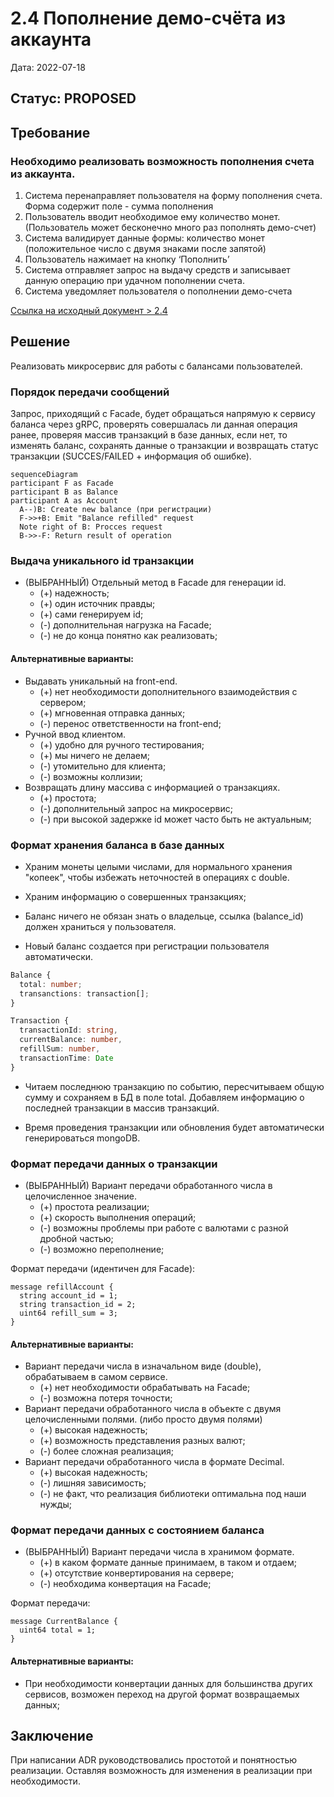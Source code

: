 # 2.4 Пополнение демо-счёта из аккаунта

Дата: 2022-07-18

## Статус: PROPOSED

## Требование

### Необходимо реализовать возможность пополнения счета из аккаунта.
1. Система перенаправляет пользователя на форму пополнения счета. Форма содержит поле - сумма пополнения
2. Пользователь вводит необходимое ему количество монет. (Пользователь может бесконечно много раз пополнять демо-счет)
3. Система валидирует данные формы: количество монет (положительное число с двумя знаками после запятой)
4. Пользователь нажимает на кнопку ‘Пополнить’
5. Система отправляет запрос на выдачу средств и записывает данную операцию при удачном пополнении счета.
6. Система уведомляет пользователя о пополнении демо-счета

[Ссылка на исходный документ > 2.4](https://docs.google.com/document/d/1HwW4-Q8kIadQPA3vRosXDwSpWbfjIRJMwdgL5OhvnXY/edit#bookmark=id.j5hh0iuxkkrt)

## Решение

Реализовать микросервис для работы с балансами пользователей.

### Порядок передачи сообщений

Запрос, приходящий с Facade, будет обращаться напрямую к сервису баланса через gRPC, проверять совершалась ли данная операция ранее, проверяя массив транзакций в базе данных, если нет, то изменять баланс, сохранять данные о транзакции и возвращать статус транзакции (SUCCES/FAILED + информация об ошибке).
```mermaid
sequenceDiagram
participant F as Facade
participant B as Balance
participant A as Account
  A--)B: Create new balance (при регистрации)
  F->>+B: Emit "Balance refilled" request
  Note right of B: Procces request
  B->>-F: Return result of operation
```

### Выдача уникального id транзакции
- (ВЫБРАННЫЙ) Отдельный метод в Facade для генерации id.
  + (+) надежность;
  + (+) один источник правды;
  + (+) сами генерируем id;
  + (-) дополнительная нагрузка на Facade;
  + (-) не до конца понятно как реализовать;

#### Альтернативные варианты:
- Выдавать уникальный на front-end.
  + (+) нет необходимости дополнительного взаимодействия с сервером;
  + (+) мгновенная отправка данных;
  + (-) перенос ответственности на front-end;
- Ручной ввод клиентом.
  + (+) удобно для ручного тестирования;
  + (+) мы ничего не делаем;
  + (-) утомительно для клиента;
  + (-) возможны коллизии;
- Возвращать длину массива с информацией о транзакциях.
  + (+) простота;
  + (-) дополнительный запрос на микросервис;
  + (-) при высокой задержке id может часто быть не актуальным;

### Формат хранения баланса в базе данных

- Храним монеты целыми числами, для нормального хранения "копеек", чтобы избежать неточностей в операциях с double.

- Храним информацию о совершенных транзакциях;

- Баланс ничего не обязан знать о владельце, ссылка (balance_id) должен храниться у пользователя.

- Новый баланс создается при регистрации пользователя автоматически.

```ts
Balance {
  total: number;
  transanctions: transaction[];
}
```

```ts
Transaction {
  transactionId: string,
  currentBalance: number,
  refillSum: number,
  transactionTime: Date
}
```

- Читаем последнюю транзакцию по событию, пересчитываем общую сумму и сохраняем в БД в поле total. Добавляем информацию о последней транзакции в массив транзакций.

- Время проведения транзакции или обновления будет автоматически генерироваться mongoDB.

### Формат передачи данных о транзакции

- (ВЫБРАННЫЙ) Вариант передачи обработанного числа в целочисленное значение.
  + (+) простота реализации;
  + (+) скорость выполнения операций;
  + (-) возможны проблемы при работе с валютами с разной дробной частью;
  + (-) возможно переполнение;

Формат передачи (идентичен для Facade):
```proto3
message refillAccount {
  string account_id = 1;
  string transaction_id = 2;
  uint64 refill_sum = 3;
}
```

#### Альтернативные варианты:
- Вариант передачи числа в изначальном виде (double), обрабатываем в самом сервисе.
  + (+) нет необходимости обрабатывать на Facade;
  + (-) возможна потеря точности;
- Вариант передачи обработанного числа в объекте с двумя целочисленными полями. (либо просто двумя полями) 
  + (+) высокая надежность;
  + (+) возможность представления разных валют;
  + (-) более сложная реализация;
- Вариант передачи обработанного числа в формате Decimal.
  + (+) высокая надежность;
  + (-) лишняя зависимость;
  + (-) не факт, что реализация библиотеки оптимальна под наши нужды;
<!-- - Bigint
- Свой тип данных -->

### Формат передачи данных с состоянием баланса
- (ВЫБРАННЫЙ) Вариант передачи числа в хранимом формате.
  + (+) в каком формате данные принимаем, в таком и отдаем;
  + (+) отсутствие конвертирования на сервере;
  + (-) необходима конвертация на Facade;

Формат передачи:
```proto3
message CurrentBalance {
  uint64 total = 1;
}
```

#### Альтернативные варианты:
- При необходимости конвертации данных для большинства других сервисов, возможен переход на другой формат возвращаемых данных;
<!-- 
### Варианты хранения транзакций
- (ОСНОВНОЙ) Хранить все транзакции в kafka (kafka хранит сколько угодно операций сколько угодно большой промежуток времени).
- Хранить транзакции на отдельном сервисе. (Перегруженный вариант. Есть необходимость только в том случае, если будет происходить большое количество операций непосредственно с историей транзакций, возможно дополнительная обработка. И kafka при этом все данные **не** хранит) -->

## Заключение
При написании ADR руководствовались простотой и понятностью реализации. Оставляя возможность для изменения в реализации при необходимости.